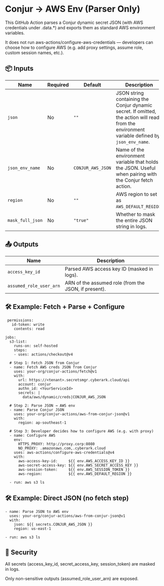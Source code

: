 # Conjur → AWS Env (Parser Only)

This GitHub Action parses a Conjur dynamic secret JSON (with AWS credentials under .data.*) and exports them as standard AWS environment variables.

It does not run aws-actions/configure-aws-credentials — developers can choose how to configure AWS (e.g. add proxy settings, assume role, custom session names, etc.).

## 📦 Inputs
| Name             | Required | Default           | Description                                                                                                                                  |
| ---------------- | -------- | ----------------- | -------------------------------------------------------------------------------------------------------------------------------------------- |
| `json`           | No       | `""`              | JSON string containing the Conjur dynamic secret. If omitted, the action will read from the environment variable defined by `json_env_name`. |
| `json_env_name`  | No       | `CONJUR_AWS_JSON` | Name of the environment variable that holds the JSON. Useful when pairing with the Conjur fetch action.                                      |
| `region`         | No       | `""`              | AWS region to set as `AWS_DEFAULT_REGION`.                                                                                                   |
| `mask_full_json` | No       | `"true"`          | Whether to mask the entire JSON string in logs.                                                                                              |

## 📤 Outputs
| Name                    | Description                                          |
| ----------------------- | ---------------------------------------------------- |
| `access_key_id`         | Parsed AWS access key ID (masked in logs).           |
| `assumed_role_user_arn` | ARN of the assumed role (from the JSON, if present). |

## 🛠️ Example: Fetch + Parse + Configure

     permissions:
       id-token: write
        contents: read

    jobs:
      s3-list:
        runs-on: self-hosted
        steps:
        - uses: actions/checkout@v4
      
      # Step 1: Fetch JSON from Conjur
      - name: Fetch AWS creds JSON from Conjur
        uses: your-org/conjur-actions/fetch@v1
        with:
          url: https://<tenant>.secretsmgr.cyberark.cloud/api
          account: conjur
          authn_id: <YourServiceId>
          secrets: |
            data/aws/dynamic/creds|CONJUR_AWS_JSON

      # Step 2: Parse JSON → AWS env
      - name: Parse Conjur JSON
        uses: your-org/conjur-actions/aws-from-conjur-json@v1
        with:
          region: ap-southeast-1

      # Step 3: Developer decides how to configure AWS (e.g. with proxy)
      - name: Configure AWS
        env:
          HTTPS_PROXY: http://proxy.corp:8080
          NO_PROXY: .amazonaws.com,.cyberark.cloud
        uses: aws-actions/configure-aws-credentials@v4
        with:
          aws-access-key-id:     ${{ env.AWS_ACCESS_KEY_ID }}
          aws-secret-access-key: ${{ env.AWS_SECRET_ACCESS_KEY }}
          aws-session-token:     ${{ env.AWS_SESSION_TOKEN }}
          aws-region:            ${{ env.AWS_DEFAULT_REGION }}

      - run: aws s3 ls

## 🛠️ Example: Direct JSON (no fetch step)

    - name: Parse JSON to AWS env
      uses: your-org/conjur-actions/aws-from-conjur-json@v1
      with:
        json: ${{ secrets.CONJUR_AWS_JSON }}
        region: us-east-1

    - run: aws s3 ls

## 🔐 Security

All secrets (access_key_id, secret_access_key, session_token) are masked in logs.

Only non-sensitive outputs (assumed_role_user_arn) are exposed.

